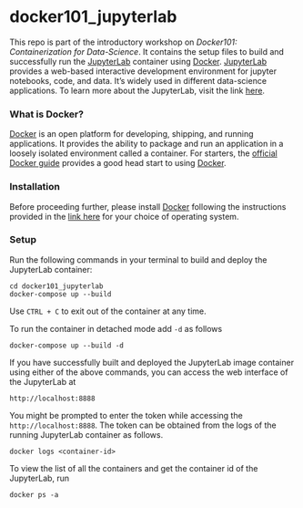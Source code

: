 # docker101_jupyterlab

This repo is part of the introductory workshop on *Docker101: Containerization for Data-Science*. It contains the setup files to build and successfully run the [JupyterLab](https://jupyter.org/) container using [Docker](https://www.docker.com/). [JupyterLab](https://jupyter.org/) provides a web-based interactive development environment for jupyter notebooks, code, and data. It’s widely used in different data-science applications. To learn more about the JupyterLab, visit the link [here](https://jupyter.org/). 

### What is Docker?
[Docker](https://www.docker.com/) is an open platform for developing, shipping, and running applications. It provides the ability to package and run an application in a loosely isolated environment called a container. For starters, the [official Docker guide](https://docs.docker.com/get-started/overview/) provides a good head start to using [Docker](https://www.docker.com/). 

### Installation
Before proceeding further, please install [Docker](https://www.docker.com/) following the instructions provided in the [link here](https://docs.docker.com/get-docker/) for your choice of operating system. 

### Setup 

Run the following commands in your terminal to build and deploy the JupyterLab container:
```
cd docker101_jupyterlab
docker-compose up --build
```
Use `CTRL + C` to exit out of the container at any time. 

To run the container in detached mode add `-d` as follows
```
docker-compose up --build -d
```

If you have successfully built and deployed the JupyterLab image container using either of the above commands, you can access the web interface of the JupyterLab at 
```
http://localhost:8888
```

You might be prompted to enter the token while accessing the `http://localhost:8888`. The token can be obtained from the logs of the running JupyterLab container as follows. 

```
docker logs <container-id>
```

To view the list of all the containers and get the container id of the JupyterLab, run 
```
docker ps -a
```
